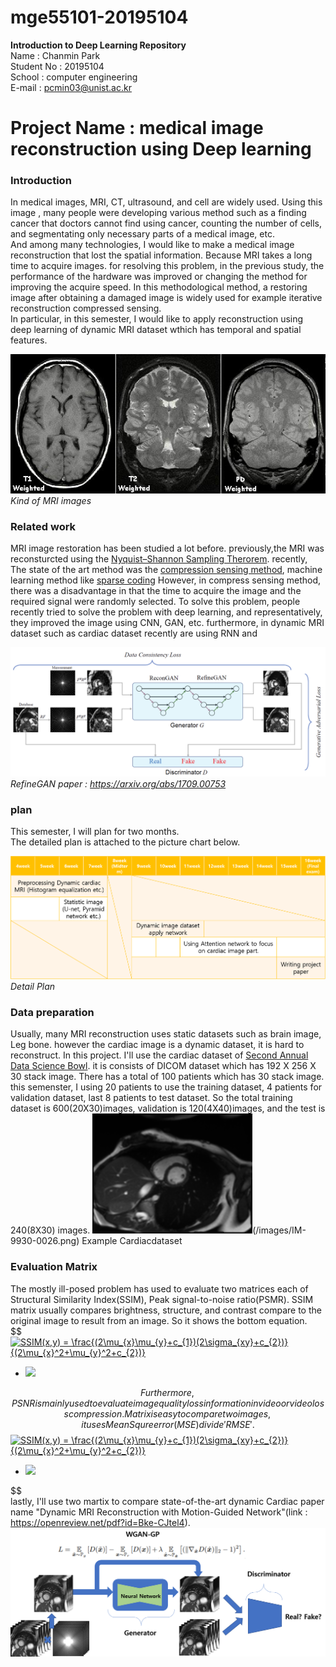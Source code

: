 # mge55101-20195104

**Introduction to Deep Learning Repository**  
Name : Chanmin Park  
Student No : 20195104  
School : computer engineering  
E-mail : pcmin03@unist.ac.kr  

# Project Name : medical image reconstruction using Deep learning

### Introduction  
In medical images, MRI, CT, ultrasound, and cell are widely used. Using this image , many people were developing various method such as a finding cancer that doctors cannot find using cancer, counting the number of cells, and segmentating only necessary parts of a medical image, etc.    
And among many technologies, I would like to make a medical image reconstruction that lost the spatial information. Because MRI takes a long time to acquire images. for resolving this problem, in the previous study, the performance of the hardware was improved or changing the method for improving the acquire speed. In this methodological method, a restoring image after obtaining a damaged image is widely used for example iterative reconstruction compressed sensing.  
In particular, in this semester, I would like to apply reconstruction using deep learning of dynamic MRI dataset wthich has temporal and spatial features.  

![MRIimage](/images/T1t2PD.jpg "Kind of MRI images")  
_Kind of MRI images_
 

### Related work  
MRI image restoration has been studied a lot before. previously,the MRI was reconsturcted using the [Nyquist–Shannon Sampling Therorem](https://en.wikipedia.org/wiki/Nyquist%E2%80%93Shannon_sampling_theorem). recently, The state of the art method was the [compression sensing method](https://en.wikipedia.org/wiki/Compressed_sensing), machine learning method like [sparse coding](https://en.wikipedia.org/wiki/Convolutional_Sparse_Coding) However, in compress sensing method, there was a disadvantage in that the time to acquire the image and the required signal were randomly selected. To solve this problem, people recently tried to solve the problem with deep learning, and representatively, they improved the image using CNN, GAN, etc.   furthermore, in dynamic MRI dataset such as cardiac dataset recently are using RNN and 

![RefineGAN](/images/Overview.png "Deep learning using GAN named RefineGAN")  
_RefineGAN paper : https://arxiv.org/abs/1709.00753_  


### plan
This semester, I will plan for two months.  
The detailed plan is attached to the picture chart below.  

![Plan](/images/Picture3.png)  
_Detail Plan_

### Data preparation 
Usually, many MRI reconstruction uses static datasets such as brain image, Leg bone. however the cardiac image is a dynamic dataset, it is hard to reconstruct. In this project. I'll use the cardiac dataset of [Second Annual Data Science Bowl](https://www.kaggle.com/c/second-annual-data-science-bowl).  it is consists of DICOM dataset which has 192 X 256 X 30 stack image. There has a total of 100 patients which has 30 stack image. this semenster, I using 20 patients to use the training dataset, 4 patients for validation dataset, last 8 patients to test dataset. So the total training dataset is 600(20X30)images, validation is 120(4X40)images, and the test is 240(8X30) images.
![Example Cardiacdataset](/images/IM-9523-00012.png)(/images/IM-9930-0026.png)
Example Cardiacdataset

### Evaluation Matrix
The mostly ill-posed problem has used to evaluate two matrices each of Structural Similarity Index(SSIM), Peak signal-to-noise ratio(PSMR).
SSIM matrix usually compares brightness, structure, and contrast compare to the original image to result from an image. So it shows the bottom equation.   
$$
<a href="https://www.codecogs.com/eqnedit.php?latex=SSIM(x,y)&space;=&space;\frac{(2\mu_{x}\mu_{y}&plus;c_{1})(2\sigma_{xy}&plus;c_{2})}{(2\mu_{x}^2&plus;\mu_{y}^2&plus;c_{2})}" target="_blank"><img src="https://latex.codecogs.com/gif.latex?SSIM(x,y)&space;=&space;\frac{(2\mu_{x}\mu_{y}&plus;c_{1})(2\sigma_{xy}&plus;c_{2})}{(2\mu_{x}^2&plus;\mu_{y}^2&plus;c_{2})}" title="SSIM(x,y) = \frac{(2\mu_{x}\mu_{y}+c_{1})(2\sigma_{xy}+c_{2})}{(2\mu_{x}^2+\mu_{y}^2+c_{2})}" /></a>

- <img src="https://render.githubusercontent.com/render/math?math=SSIM(x,y) = \frac{(2\mu_{x}\mu_{y}+c_{1})(2\sigma_{xy}+c_{2})}{(2\mu_{x}^2+\mu_{y}^2+c_{2})}" >
$$  
Furthermore, PSNR is mainly used to evaluate image quality loss information in video or video loss compression. Matrix is easy to compare two images, it uses MeanSqure error(MSE) divide 'RMSE'.  
$$
<a href="https://www.codecogs.com/eqnedit.php?latex=SSIM(x,y)&space;=&space;\frac{(2\mu_{x}\mu_{y}&plus;c_{1})(2\sigma_{xy}&plus;c_{2})}{(2\mu_{x}^2&plus;\mu_{y}^2&plus;c_{2})}" target="_blank"><img src="https://latex.codecogs.com/gif.latex?SSIM(x,y)&space;=&space;\frac{(2\mu_{x}\mu_{y}&plus;c_{1})(2\sigma_{xy}&plus;c_{2})}{(2\mu_{x}^2&plus;\mu_{y}^2&plus;c_{2})}" title="SSIM(x,y) = \frac{(2\mu_{x}\mu_{y}+c_{1})(2\sigma_{xy}+c_{2})}{(2\mu_{x}^2+\mu_{y}^2+c_{2})}" /></a>
- <img src="https://render.githubusercontent.com/render/math?math=PSNR = 10log_{10}(\frac{MAX^2_{I}}{MSE}) = 20log_{10}(\frac{MAX_{I}}{\sqrt{MSE}}})" >
$$  
lastly, I'll use two martix to compare state-of-the-art dynamic Cardiac paper name "Dynamic MRI Reconstruction with Motion-Guided Network"(link : https://openreview.net/pdf?id=Bke-CJtel4).
![My_networkplan](/images/network.png)  
